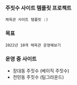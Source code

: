 ### 주짓수 사이트 템플릿 프로젝트
    체육관 사이트 템플릿 :)
    
### 목표
    2022년 10개 체육관 운영해보기

### 운영 중 사이트
 - 장대동 주짓수 (베이직 주짓수)
 - 전민동 주짓수 (팀그라운드)
